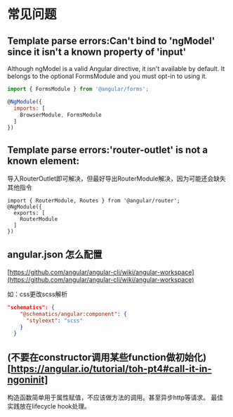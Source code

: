 # 常见问题
## Template parse errors:Can't bind to 'ngModel' since it isn't a known property of 'input'
Although ngModel is a valid Angular directive, it isn't available by default.
It belongs to the optional FormsModule and you must opt-in to using it.

````js
import { FormsModule } from '@angular/forms';

@NgModule({
  imports: [
    BrowserModule, FormsModule
  ]
})
````

## Template parse errors:'router-outlet' is not a known element:
导入RouterOutlet即可解决，但最好导出RouterModule解决，因为可能还会缺失其他指令
````
import { RouterModule, Routes } from '@angular/router';
@NgModule({
  exports: [
    RouterModule
  ]
})
````

## angular.json 怎么配置
[https://github.com/angular/angular-cli/wiki/angular-workspace](https://github.com/angular/angular-cli/wiki/angular-workspace)

如：css更改scss解析
````json
"schematics": {
    "@schematics/angular:component": {
      "styleext": "scss"
    }
  }
````

## (不要在constructor调用某些function做初始化)[https://angular.io/tutorial/toh-pt4#call-it-in-ngoninit]
构造函数简单用于属性赋值，不应该做方法的调用。甚至异步http等请求。
最佳实践放在lifecycle hook处理。
